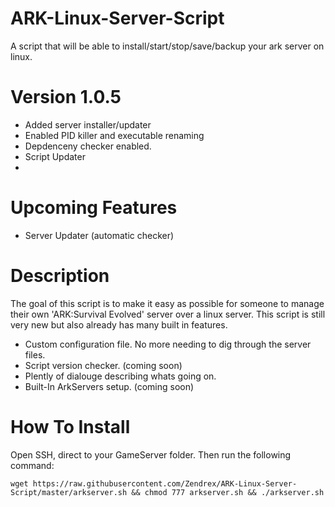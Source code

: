 # ARK-Linux-Server-Script
A script that will be able to install/start/stop/save/backup your ark server on linux.

# Version 1.0.5

- Added server installer/updater
- Enabled PID killer and executable renaming
- Depdenceny checker enabled.
- Script Updater
- 
# Upcoming Features

- Server Updater (automatic checker)

# Description
The goal of this script is to make it easy as possible for someone to manage their own 'ARK:Survival Evolved' server over a linux server. This script is still very new but also already has many built in features.

- Custom configuration file. No more needing to dig through the server files.
- Script version checker. (coming soon)
- Plently of dialouge describing whats going on.
- Built-In ArkServers setup. (coming soon)

# How To Install

Open SSH, direct to your GameServer folder. Then run the following command:
````
wget https://raw.githubusercontent.com/Zendrex/ARK-Linux-Server-Script/master/arkserver.sh && chmod 777 arkserver.sh && ./arkserver.sh
````

